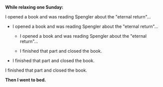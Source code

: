 **While relaxing one Sunday:**  

I opened a book and was reading Spengler about the "eternal return"...  
* I opened a book and was reading Spengler about the "eternal return"...  

  - I opened a book and was reading Spengler about the "eternal return"...  

  - I finished that part and closed the book.  

* I finished that part and closed the book.  

I finished that part and closed the book.  

**Then I went to bed.**
